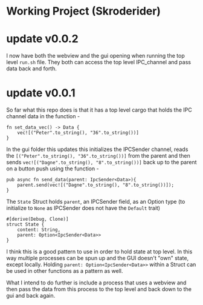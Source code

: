 # Working Project (Skroderider)

# update v0.0.2

I now have both the webview and the gui opening when running the top level `run.sh` file. They both can access the top level IPC_channel and pass data back and forth.

# update v0.0.1

So far what this repo does is that it has a top level cargo that holds the IPC channel data in the function -

```
fn set_data_vec() -> Data {
    vec![("Peter".to_string(), "36".to_string())]
}
```

In the gui folder this updates this initializes the IPCSender channel, reads the `[("Peter".to_string(), "36".to_string())]` from the parent and then sends `vec![("Dagne".to_string(), "8".to_string())]` back up to the parent on a button push using the function - 

```
pub async fn send_data(parent: IpcSender<Data>){
    parent.send(vec![("Dagne".to_string(), "8".to_string())]);
}
```

The `State` Struct holds `parent`, an IPCSender field, as an Option type (to initialize to `None` as IPCSender does not have the `Default` trait)

```
#[derive(Debug, Clone)]
struct State {
    content: String,
    parent: Option<IpcSender<Data>>
}
```

I think this is a good pattern to use in order to hold state at top level. In this way multiple processes can be spun up and the GUI doesn't "own" state, except locally. Holding `parent: Option<IpcSender<Data>>` within a Struct can be used in other functions as a pattern as well. 

What I intend to do further is include a process that uses a webview and then pass the data from this process to the top level and back down to the gui and back again. 